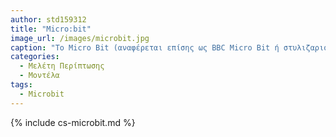 ```yaml
---
author: std159312
title: "Micro:bit"
image_url: /images/microbit.jpg
caption: "Το Micro Bit (αναφέρεται επίσης ως BBC Micro Bit ή στυλιζαρισμένο ως micro:bit) είναι ένα ενσωματωμένο σύστημα υλικού ανοιχτού κώδικα που βασίζεται σε ARM που σχεδιάστηκε από το BBC για χρήση στην εκπαίδευση υπολογιστών στο Ηνωμένο Βασίλειο."
categories:
  - Μελέτη Περίπτωσης
  - Μοντέλα
tags:
  - Microbit
---
```


{% include cs-microbit.md %}

